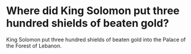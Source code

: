 # Where did King Solomon put three hundred shields of beaten gold?

King Solomon put three hundred shields of beaten gold into the Palace of the Forest of Lebanon.
